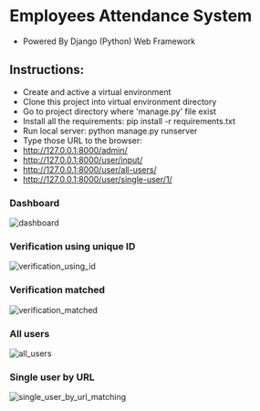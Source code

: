 # Employees Attendance System
* Powered By Django (Python) Web Framework

## Instructions:
* Create and active a virtual environment
* Clone this project into virtual environment directory
* Go to project directory where 'manage.py' file exist
* Install all the requirements: pip install -r requirements.txt
* Run local server: python manage.py runserver
* Type those URL to the browser: 
* http://127.0.0.1:8000/admin/
* http://127.0.0.1:8000/user/input/
* http://127.0.0.1:8000/user/all-users/
* http://127.0.0.1:8000/user/single-user/1/

### Dashboard
![dashboard](https://user-images.githubusercontent.com/23103980/53756769-2f631900-3ee4-11e9-8fb9-e042d85d23df.png)

### Verification using unique ID
![verification_using_id](https://user-images.githubusercontent.com/23103980/53756786-3e49cb80-3ee4-11e9-9755-11cfcfd7ba6c.png)

### Verification matched
![verification_matched](https://user-images.githubusercontent.com/23103980/53756797-473a9d00-3ee4-11e9-86b9-0cd0546823ba.png)

### All users
![all_users](https://user-images.githubusercontent.com/23103980/53756814-528dc880-3ee4-11e9-9b57-569377684abb.png)

### Single user by URL 
![single_user_by_url_matching](https://user-images.githubusercontent.com/23103980/53756827-5a4d6d00-3ee4-11e9-9bd9-291f4e1f5bef.PNG)
